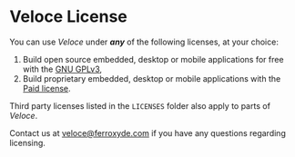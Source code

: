 # Veloce License

You can use _Veloce_ under ***any*** of the following licenses, at your choice:

1. Build open source embedded, desktop or mobile applications for free with the [GNU GPLv3](LICENSES/GPL-3.0-only.txt),
2. Build proprietary embedded, desktop or mobile applications with the [Paid license](LICENSES/LicenseRef-Veloce-Software-1.0.md).

Third party licenses listed in the `LICENSES` folder also apply to parts of _Veloce_.

Contact us at [veloce@ferroxyde.com](mailto:veloce@ferroxyde.com) if you have any questions regarding licensing.
